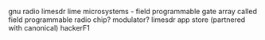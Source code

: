 
gnu radio
limesdr lime microsystems - field programmable gate array 
  called field programmable radio chip? modulator?
limesdr app store (partnered with canonical)
hackerF1
